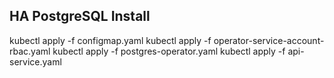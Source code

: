 ## HA PostgreSQL Install

kubectl apply -f configmap.yaml
kubectl apply -f operator-service-account-rbac.yaml
kubectl apply -f postgres-operator.yaml
kubectl apply -f api-service.yaml
